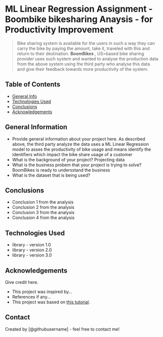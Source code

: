 # ML Linear Regression Assignment - Boombike bikesharing Anaysis - for Productivity Improvement
>Bike sharing system is available for the users in such a way they can carry the bike by paying the amount, take it, traveled with this and return to their destination. **BoomBikes** , US=based bike sharing provider uses such system and wanted to analyse the production data from the above system using the third party who analyse this data and give their feedback towards  more productivity of the system.

## Table of Contents
* [General Info](#general-information)
* [Technologies Used](#technologies-used)
* [Conclusions](#conclusions)
* [Acknowledgements](#acknowledgements)

<!-- You can include any other section that is pertinent to your problem -->

## General Information
- Provide general information about your project here.
  As described above, the third party analyze the data uses a ML Linear Regression model to asses the productivity of bike usage and means identify the identifiers which impact the bike share usage of a customer
- What is the background of your project?
  Projecting data 
- What is the business probem that your project is trying to solve?
  BoomBikes is ready to undersstand the business 
- What is the dataset that is being used?

<!-- You don't have to answer all the questions - just the ones relevant to your project. -->

## Conclusions
- Conclusion 1 from the analysis
- Conclusion 2 from the analysis
- Conclusion 3 from the analysis
- Conclusion 4 from the analysis

<!-- You don't have to answer all the questions - just the ones relevant to your project. -->


## Technologies Used
- library - version 1.0
- library - version 2.0
- library - version 3.0

<!-- As the libraries versions keep on changing, it is recommended to mention the version of library used in this project -->

## Acknowledgements
Give credit here.
- This project was inspired by...
- References if any...
- This project was based on [this tutorial](https://www.example.com).


## Contact
Created by [@githubusername] - feel free to contact me!


<!-- Optional -->
<!-- ## License -->
<!-- This project is open source and available under the [... License](). -->

<!-- You don't have to include all sections - just the one's relevant to your project -->
